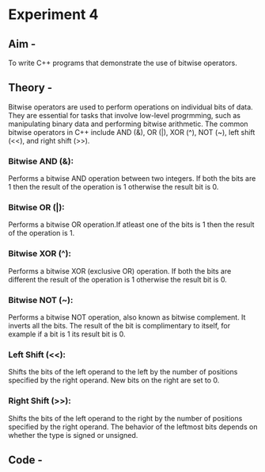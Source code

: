 # Experiment 4
## Aim - 
To write C++ programs that demonstrate the use of bitwise operators.
## Theory - 
Bitwise operators are used to perform operations on individual bits of data. They are essential for tasks that involve low-level progrmming, such as manipulating binary data and performing bitwise arithmetic.
The common bitwise operators in C++ include AND (&), OR (|), XOR (^), NOT (~), left shift (<<), and right shift (>>).

### Bitwise AND (&):

Performs a bitwise AND operation between two integers. If both the bits are 1 then the result of the operation is 1 otherwise the result bit is 0.

### Bitwise OR (|):

Performs a bitwise OR operation.If atleast one of the bits is 1 then the result of the operation is 1.

### Bitwise XOR (^):

Performs a bitwise XOR (exclusive OR) operation. If both the bits are different the result of the operation is 1 otherwise the result bit is 0.

### Bitwise NOT (~):

Performs a bitwise NOT operation, also known as bitwise complement. It inverts all the bits. The result of the bit is complimentary to itself, for example if a bit is 1 its result bit is 0.

### Left Shift (<<):

Shifts the bits of the left operand to the left by the number of positions specified by the right operand. New bits on the right are set to 0.

### Right Shift (>>):

Shifts the bits of the left operand to the right by the number of positions specified by the right operand. The behavior of the leftmost bits depends on whether the type is signed or unsigned.
## Code - 
